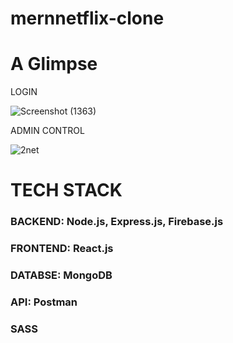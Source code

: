 # mernnetflix-clone

# A Glimpse
  LOGIN
  
![Screenshot (1363)](https://github.com/aanchaltripathy/mernnetflix-clone/assets/86507308/c9fc013e-7634-4e87-91a3-d83f44f36bff)

ADMIN CONTROL

![2net](https://github.com/aanchaltripathy/mernnetflix-clone/assets/86507308/6826687d-c509-46d9-a3ed-01d11ad38a87)

# TECH STACK
### BACKEND: Node.js, Express.js, Firebase.js
### FRONTEND: React.js
### DATABSE: MongoDB
### API: Postman
### SASS


